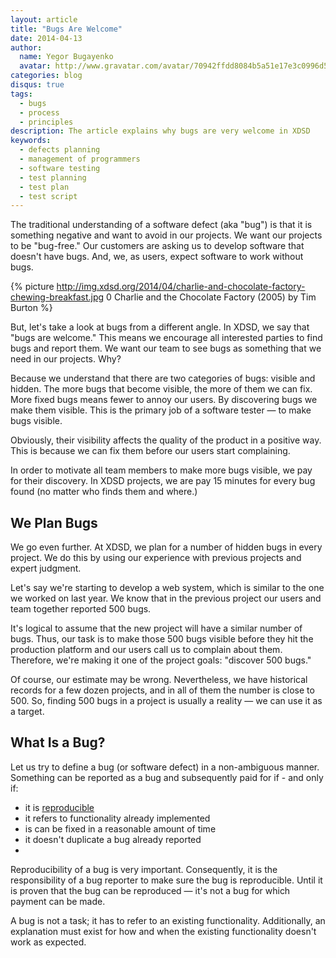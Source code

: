 ```yaml
---
layout: article
title: "Bugs Are Welcome"
date: 2014-04-13
author:
  name: Yegor Bugayenko
  avatar: http://www.gravatar.com/avatar/70942ffdd8084b5a51e17e3c0996d53c?s=300
categories: blog
disqus: true
tags:
  - bugs
  - process
  - principles
description: The article explains why bugs are very welcome in XDSD
keywords:
  - defects planning
  - management of programmers
  - software testing
  - test planning
  - test plan
  - test script
---
```


The traditional understanding of a software defect (aka "bug") is that it is something negative and want to avoid in our projects. We want our projects to be "bug-free." Our customers are asking us to develop software that doesn't have bugs. And, we, as users, expect software to work without bugs.

{% picture http://img.xdsd.org/2014/04/charlie-and-chocolate-factory-chewing-breakfast.jpg 0 Charlie and the Chocolate Factory (2005) by Tim Burton %}

But, let's take a look at bugs from a different angle. In XDSD, we say that "bugs are welcome." This means we encourage all interested parties to find bugs and report them. We want our team to see bugs as something that we need in our projects. Why?

Because we understand that there are two categories of bugs: visible and hidden. The more bugs that become visible, the more of them we can fix. More fixed bugs means fewer to annoy our users. By discovering bugs we make them visible.
This is the primary job of a software tester &mdash; to make bugs visible.

Obviously, their visibility affects the quality of the product in a positive way. This is because we can fix them before our users start complaining.

In order to motivate all team members to make more bugs visible, we pay for their discovery. In XDSD projects, we are pay 15 minutes for every bug found (no matter who finds them and where.)

## We Plan Bugs

We go even further. At XDSD, we plan for a number of hidden bugs in every project. We do this by using our experience with previous projects and expert judgment.

Let's say we're starting to develop a web system, which is similar to the one we worked on last year. We know that in the previous project our users and team together reported 500 bugs.

It's logical to assume that the new project will have a similar number of bugs. Thus, our task is to make those 500 bugs visible before they hit the production platform and our users call us to complain about them. Therefore, we're making it one of the project goals: "discover 500 bugs."

Of course, our estimate may be wrong. Nevertheless, we have historical records for a few dozen projects, and in all of them the number is close to 500. So, finding 500 bugs in a project is usually a reality &mdash; we can use it as a target.

## What Is a Bug?

Let us try to define a bug (or software defect) in a non-ambiguous manner. Something can be reported as a bug and subsequently paid for if - and only if:

 * it is [reproducible](http://en.wikipedia.org/wiki/Reproducibility)
 * it refers to functionality already implemented
 * is can be fixed in a reasonable amount of time
 * it doesn't duplicate a bug already reported
 *
Reproducibility of a bug is very important. Consequently, it is the responsibility of a bug reporter to make sure the bug is reproducible. Until it is proven that the bug can be reproduced &mdash; it's not a bug for which payment can be made.

A bug is not a task; it has to refer to an existing functionality. Additionally, an explanation must exist for how and when the existing functionality doesn't work as expected.
